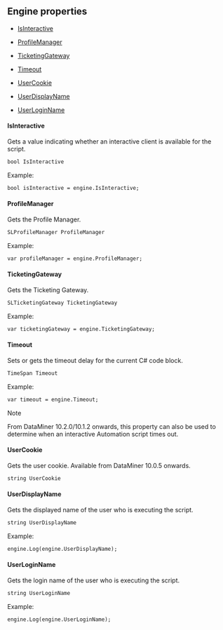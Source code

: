 ## Engine properties

- [IsInteractive](#isinteractive)

- [ProfileManager](#profilemanager)

- [TicketingGateway](#ticketinggateway)

- [Timeout](#timeout)

- [UserCookie](#usercookie)

- [UserDisplayName](#userdisplayname)

- [UserLoginName](#userloginname)

#### IsInteractive

Gets a value indicating whether an interactive client is available for the script.

```txt
bool IsInteractive
```

Example:

```txt
bool isInteractive = engine.IsInteractive;
```

#### ProfileManager

Gets the Profile Manager.

```txt
SLProfileManager ProfileManager
```

Example:

```txt
var profileManager = engine.ProfileManager;
```

#### TicketingGateway

Gets the Ticketing Gateway.

```txt
SLTicketingGateway TicketingGateway
```

Example:

```txt
var ticketingGateway = engine.TicketingGateway;
```

#### Timeout

Sets or gets the timeout delay for the current C# code block.

```txt
TimeSpan Timeout
```

Example:

```txt
var timeout = engine.Timeout;
```

> [!NOTE]
> From DataMiner 10.2.0/10.1.2 onwards, this property can also be used to determine when an interactive Automation script times out.

#### UserCookie

Gets the user cookie. Available from DataMiner 10.0.5 onwards.

```txt
string UserCookie
```

#### UserDisplayName

Gets the displayed name of the user who is executing the script.

```txt
string UserDisplayName
```

Example:

```txt
engine.Log(engine.UserDisplayName);
```

#### UserLoginName

Gets the login name of the user who is executing the script.

```txt
string UserLoginName
```

Example:

```txt
engine.Log(engine.UserLoginName);
```
